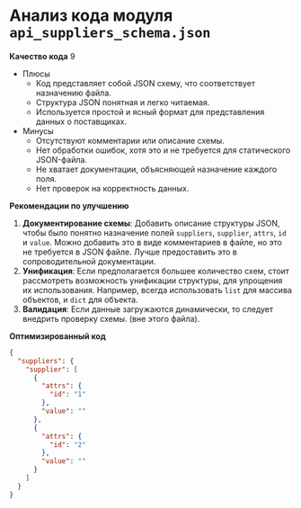 # Анализ кода модуля `api_suppliers_schema.json`

**Качество кода**
9
- Плюсы
    - Код представляет собой JSON схему, что соответствует назначению файла.
    - Структура JSON понятная и легко читаемая.
    - Используется простой и ясный формат для представления данных о поставщиках.
- Минусы
    - Отсутствуют комментарии или описание схемы.
    - Нет обработки ошибок, хотя это и не требуется для статического JSON-файла.
    - Не хватает документации, объясняющей назначение каждого поля.
    - Нет проверок на корректность данных.

**Рекомендации по улучшению**

1. **Документирование схемы**: Добавить описание структуры JSON, чтобы было понятно назначение полей `suppliers`, `supplier`, `attrs`, `id` и `value`. Можно добавить это в виде комментариев в файле, но это не требуется в JSON файле. Лучше предоставить это в сопроводительной документации.
2. **Унификация**: Если предполагается большее количество схем, стоит рассмотреть возможность унификации структуры, для упрощения их использования. Например, всегда использовать `list` для массива объектов, и `dict` для объекта.
3. **Валидация**: Если данные загружаются динамически, то следует внедрить проверку схемы. (вне этого файла).

**Оптимизированный код**

```json
{
  "suppliers": {
    "supplier": [
      {
        "attrs": {
          "id": "1"
        },
        "value": ""
      },
      {
        "attrs": {
          "id": "2"
        },
        "value": ""
      }
    ]
  }
}
```